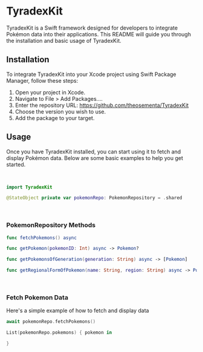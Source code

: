 # TyradexKit
TyradexKit is a Swift framework designed for developers to integrate Pokémon data into their applications. This README will guide you through the installation and basic usage of TyradexKit.

## Installation
To integrate TyradexKit into your Xcode project using Swift Package Manager, follow these steps:

1. Open your project in Xcode.
2. Navigate to File > Add Packages....
3. Enter the repository URL: https://github.com/theosementa/TyradexKit
4. Choose the version you wish to use.
5. Add the package to your target.

## Usage
Once you have TyradexKit installed, you can start using it to fetch and display Pokémon data. Below are some basic examples to help you get started.

<br>

```swift
import TyradexKit

@StateObject private var pokemonRepo: PokemonRepository = .shared
```

<br>

### PokemonRepository Methods
```swift
func fetchPokemons() async

func getPokemon(pokemonID: Int) async -> Pokemon?

func getPokemonsOfGeneration(generation: String) async -> [Pokemon]

func getRegionalFormOfPokemon(name: String, region: String) async -> Pokemon?
```

<br>

### Fetch Pokemon Data
Here's a simple example of how to fetch and display data
```swift
await pokemonRepo.fetchPokemons()

List(pokemonRepo.pokemons) { pokemon in

}
```
